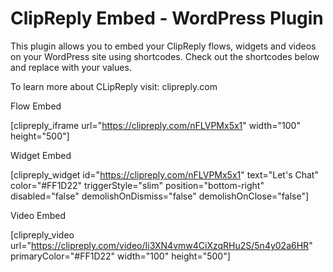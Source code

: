 # ClipReply Embed - WordPress Plugin

This plugin allows you to embed your ClipReply flows, widgets and videos on your WordPress site using shortcodes. Check out the shortcodes below and replace with your values.

To learn more about CLipReply visit: clipreply.com

Flow Embed

[clipreply_iframe url="https://clipreply.com/nFLVPMx5x1" width="100" height="500"]


Widget Embed

[clipreply_widget id="https://clipreply.com/nFLVPMx5x1" text="Let's Chat" color="#FF1D22" triggerStyle="slim" position="bottom-right" disabled="false" demolishOnDismiss="false" demolishOnClose="false"]

Video Embed

[clipreply_video url="https://clipreply.com/video/Ii3XN4vmw4CiXzqRHu2S/5n4y02a6HR" primaryColor="#FF1D22" width="100" height="500"]